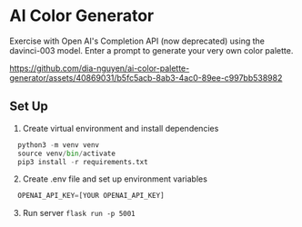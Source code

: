 # AI Color Generator

Exercise with Open AI's Completion API (now deprecated) using the davinci-003 model.
Enter a prompt to generate your very own color palette.

https://github.com/dia-nguyen/ai-color-palette-generator/assets/40869031/b5fc5acb-8ab3-4ac0-89ee-c997bb538982

## Set Up
1. Create virtual environment and install dependencies
```py
  python3 -m venv venv
  source venv/bin/activate
  pip3 install -r requirements.txt
```

2. Create .env file and set up environment variables
```py
  OPENAI_API_KEY=[YOUR OPENAI_API_KEY]
```

3. Run server `flask run -p 5001`
